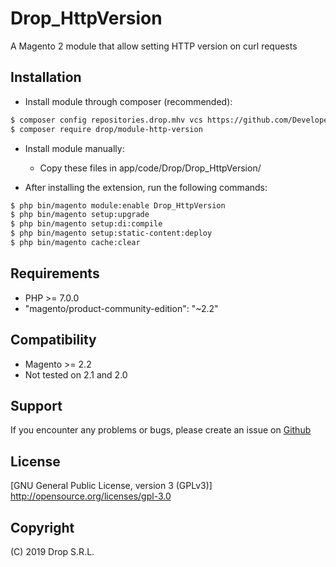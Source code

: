 # Drop_HttpVersion
A Magento 2 module that allow setting HTTP version on curl requests

## Installation
- Install module through composer (recommended):
```sh
$ composer config repositories.drop.mhv vcs https://github.com/DevelopersDrop/Drop_HttpVersion
$ composer require drop/module-http-version
```

- Install module manually:
    - Copy these files in app/code/Drop/Drop_HttpVersion/

- After installing the extension, run the following commands:
```sh
$ php bin/magento module:enable Drop_HttpVersion
$ php bin/magento setup:upgrade
$ php bin/magento setup:di:compile
$ php bin/magento setup:static-content:deploy
$ php bin/magento cache:clear
```

## Requirements
- PHP >= 7.0.0
- "magento/product-community-edition": "~2.2"

## Compatibility
- Magento >= 2.2
- Not tested on 2.1 and 2.0

## Support
If you encounter any problems or bugs, please create an issue on [Github](https://github.com/DevelopersDrop/Drop_HttpVersion/issues) 

## License
[GNU General Public License, version 3 (GPLv3)] http://opensource.org/licenses/gpl-3.0

## Copyright
(C) 2019 Drop S.R.L.
